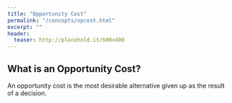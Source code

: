 ```yaml
---
title: "Opportunity Cost"
permalink: "/concepts/opcost.html"
excerpt: ""
header:
  teaser: http://placehold.it/600x400
---
```


## What is an Opportunity Cost?
An opportunity cost is the most desirable alternative given up as the result of a decision.
